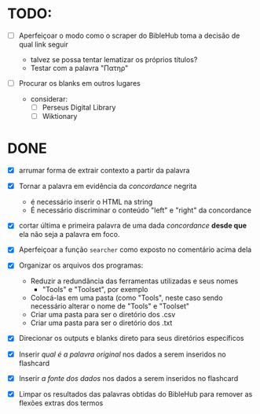 # TODO:

- [ ] Aperfeiçoar o modo como o scraper do BibleHub toma a decisão de qual link seguir
  - talvez se possa tentar lematizar os próprios títulos?
  - Testar com a palavra "Πατηρ"

- [ ] Procurar os blanks em outros lugares
	- considerar: 
		- [ ] Perseus Digital Library
		- [ ] Wiktionary

# DONE
- [X] arrumar forma de extrair contexto a partir da palavra 


- [X] Tornar a palavra em evidência da *concordance* negrita
	- é necessário inserir o HTML na string
	- É necessário discriminar o conteúdo "left" e "right" da concordance
- [X] cortar última e primeira palavra de uma dada *concordance* **desde que** ela não seja a palavra em foco. 

- [X] Aperfeiçoar a função `searcher` como exposto no comentário acima dela

- [X] Organizar os arquivos dos programas:
	- Reduzir a redundância das ferramentas utilizadas e seus nomes
		- "Tools" e "Toolset", por exemplo
	- Colocá-las em uma pasta (como "Tools", neste caso sendo necessário alterar o nome de "Tools" e "Toolset"
	- Criar uma pasta para ser o diretório dos .csv
	- Criar uma pasta para ser o diretório dos .txt

- [X] Direcionar os outputs e blanks direto para seus diretórios específicos

- [X] Inserir *qual é a palavra original* nos dados a serem inseridos no flashcard
- [X] Inserir *a fonte dos dados* nos dados a serem inseridos no flashcard

- [X] Limpar os resultados das palavras obtidas do BibleHub para remover as flexões extras dos termos

